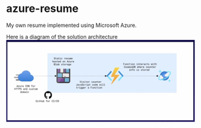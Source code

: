 # azure-resume

My own resume implemented using Microsoft Azure.

Here is a diagram of the solution architecture
![Diagram](img/ResumeProjectDiagram.jpg)
